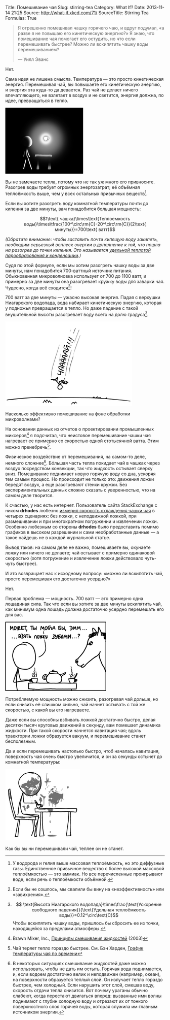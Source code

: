 Title: Помешивание чая
Slug: stirring-tea
Category: What If?
Date: 2013-11-14 21:25
Source: http://what-if.xkcd.com/71/
SourceTitle: Stirring Tea
Formulas: True

> Я отрешенно помешивал чашку горячего чаю, и вдруг подумал, «а разве я не повышаю его кинетическую энергию?» Я знаю, что помешивание чая помогает его остудить, но что если перемешивать быстрее? Можно ли вскипятить чашку воды перемешиванием?
>
> — Уилл Эванс

Нет.

Сама идея не лишена смысла. Температура — это просто кинетическая энергия. Перемешивая чай, вы повышаете его кинетическую энергию, и энергия эта куда-то да девается. Раз чай не делает ничего впечатляющего, не взлетает в воздух и не светится, энергия должна, по идее, превращаться в тепло.

![](/uploads/071-stirring-tea/tea_light.png "Я что, неправильно завариваю чай?")

Вы не замечаете тепла, потому что не так уж много его привносите. Разогрев воды требует огромных энергозатрат; её объёмная теплоёмкость выше, чем у всех остальных привычных веществ[^1].

Если вы хотите разогреть воду комнатной температуры почти до кипения за две минуты, вам понадобится большая мощность:

$$1\text{ чашка}\times\text{Теплоемкость воды}\times\tfrac{100^\circ\rm{C}-20^\circ\rm{C}}{2\text{ минуты}}=700\text{ ватт}$$

_(Обратите внимание: чтобы заставить почти кипящую воду закипеть, необходим серьезный всплеск энергии в дополнение к той, что пошла на разогрев до точки кипения. Это называется [удельной теплотой парообразования и конденсации](https://ru.wikipedia.org/wiki/Удельная_теплота_парообразования_и_конденсации).)_

Судя по этой формуле, если мы хотим разогреть чашку воды за две минуты, нам понадобится 700-ваттный источник питания. Обыкновенная микроволновка использует от 700 до 1100 ватт, и примерно за две минуты она разогревает кружку воды для заварки чая. Чудесно, когда всё сходится[^2]!

700 ватт за две минуты — ужасно высокая энергия. Падая с верхушки Ниагарского водопада, вода набирает кинетическую энергию, которая у подножья превращается в тепло. Но даже падение с такой внушительной высоты разогревает воду всего на долю градуса[^3].

![](/uploads/071-stirring-tea/tea_jump_ru.png "(Британский Феликс Баумгартнер)")

Насколько эффективно помешивание на фоне обработки микроволнами?

На основании данных из отчетов о проектировании промышленных миксеров[^4] я подсчитал, что неистовое перемешивание чашки чая нагревает ее примерно со скоростью одной стотысячной ватта. Этим можно пренебречь[^5].

Физическое воздействие от перемешивания, на самом-то деле, немного сложнее[^6]. Бóльшая часть тепла покидает чай в чашках через воздух посредством конвекции, так что жидкость остывает сверху вниз. Помешивание поднимает новую горячую воду со дна, ускоряя тем самым процесс. Но происходит не только это: движения ложки бередят воздух, а еще разогревают стенки кружки. Без экспериментальных данных сложно сказать с уверенностью, что на самом деле творится.

К счастью, у нас есть интернет. Пользователь сайта StackExchange с ником **drhodes** любезно [измерил скорость охлаждения чашки чая](http://physics.stackexchange.com/a/5510) в четырех сценариях: без ложки, с неподвижной ложкой, при размешивании и при многократном погружении и извлечении ложки. Особенно любезным со стороны **drhodes** было предоставить помимо графиков в высоком разрешении и сами необработанные данные — а такое найдешь не в каждой журнальной статье.

Вывод таков: на самом деле не важно, помешиваете вы, окунаете ложку или ничего не делаете; чай остывает с примерно одинаковой скоростью (хотя погружение и извлечение ложки действовало чуть-чуть быстрее).

И это возвращает нас к исходному вопросу: «можно ли вскипятить чай, просто перемешивая его достаточно усердно?»

Нет.

Первая проблема — мощность. 700 ватт — это примерно одна лошадиная сила. Так что если вы хотите за две минуты вскипятить чай, как минимум одна лошадь должна достаточно усердно перемешать его для вас.

![](/uploads/071-stirring-tea/tea_horse_ru.png "Но я не понимаю кнопок на микроволновке потому что они такие сложные и еще я лошадь.")

Потребляемую мощность можно снизить, разогревая чай дольше, но если снизить её слишком сильно, чай начнет остывать с той же скоростью, с какой вы его нагреваете.

Даже если вы способны взбивать ложкой достаточно быстро, делая десятки тысяч круговых движений в секунду, вам помешает динамика жидкости. При такой скорости начнется кавитация чая; вдоль траектории ложки образуется вакуум, и перемешивание станет бесполезным.

Да и если перемешивать настолько быстро, чтоб началась кавитация, поверхность чая очень быстро увеличится, и он за секунды остынет до комнатной температуры:

![](/uploads/071-stirring-tea/tea_stir.png "Ну чашка хоть не была наполовину пустой.")

Как бы вы ни перемешивали чай, теплее он не станет.

[^1]: У водорода и гелия выше массовая теплоёмкость, но это диффузные газы. Единственное привычное вещество с более высокой массовой теплоёмкостью — это аммиак. Но все перечисленные проигрывают воде, если речь о теплоёмкости объёмной.
[^2]: Если бы не сошлось, мы свалили бы вину на «неэффективность» или «завихрения».
[^3]: $$ \text{Высота Ниагарского водопада}\times\frac{\text{Ускорение свободного падения}}{\text{Удельная теплоёмкость воды}}=0.12^\circ\text{C}$$ Чтобы вскипятить чашку воды, пришлось бы сбросить ее из точки, находящейся за пределами атмосферы.
[^4]: Brawn Mixer, Inc., [Принципы смешивания жидкостей](http://www.craneengineering.net/products/mixers/documents/craneEngineeringPrinciplesOfFluidMixing.pdf) (2003)
[^5]: Чай теряет тепло гораздо быстрее. См. Бэн Харден, [График температуры чая по времени](http://www.whoi.edu/vanishingarctic/page.do?pid=48597&tid=441&cid=120786&ct=61&article=82910)
[^6]: В некоторых ситуациях смешивание жидкостей даже можно использовать, чтобы не дать им остыть. Горячая вода поднимается, и, если водоем достаточно велик и неподвижен (например, океан), на поверхности образуется теплый слой. Он излучает тепло гораздо быстрее, чем холодный. Если нарушить этот слой, смешав воду, скорость отдачи тепла снизится. Вот почему ураганы обычно слабеют, когда перестают двигаться вперед: вызванные ими волны поднимают с глубин холодную воду и отрезают их от тонкого поверхностного слоя горячей воды, которая служила им главным источником энергии.
